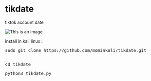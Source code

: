 # tikdate
tiktok account date 

![This is an image](https://i.postimg.cc/dVRZWnZc/Screenshot-2022-07-10-07-49-57.png)

install in kali linux :
 
<pre class="notranslate"
<code>sudo git clone https://github.com/mominkali/tikdate.git
</code>
</pre>
<pre class="notranslate"
<code>cd tikdate</code>
</pre>

<pre class="notranslate"
<code>python3 tikdate.py</code>
</pre>
